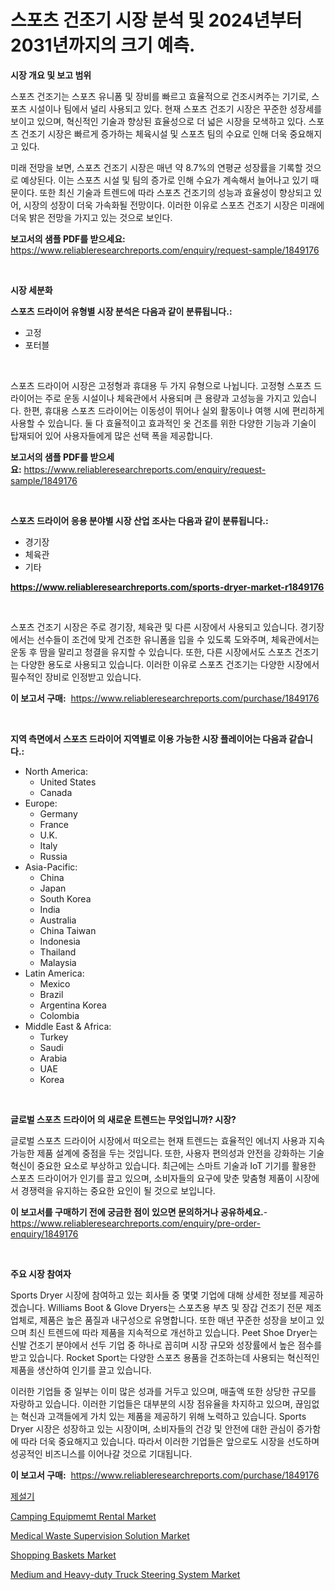 <p><h1>스포츠 건조기 시장 분석 및 2024년부터 2031년까지의 크기 예측.</h1></p><p><strong>시장 개요 및 보고 범위</strong></p>
<p><p>스포츠 건조기는 스포츠 유니폼 및 장비를 빠르고 효율적으로 건조시켜주는 기기로, 스포츠 시설이나 팀에서 널리 사용되고 있다. 현재 스포츠 건조기 시장은 꾸준한 성장세를 보이고 있으며, 혁신적인 기술과 향상된 효율성으로 더 넓은 시장을 모색하고 있다. 스포츠 건조기 시장은 빠르게 증가하는 체육시설 및 스포츠 팀의 수요로 인해 더욱 중요해지고 있다.</p><p>미래 전망을 보면, 스포츠 건조기 시장은 매년 약 8.7%의 연평균 성장률을 기록할 것으로 예상된다. 이는 스포츠 시설 및 팀의 증가로 인해 수요가 계속해서 늘어나고 있기 때문이다. 또한 최신 기술과 트렌드에 따라 스포츠 건조기의 성능과 효율성이 향상되고 있어, 시장의 성장이 더욱 가속화될 전망이다. 이러한 이유로 스포츠 건조기 시장은 미래에 더욱 밝은 전망을 가지고 있는 것으로 보인다.</p></p>
<p><strong>보고서의 샘플 PDF를 받으세요:</strong> <a href="https://www.reliableresearchreports.com/enquiry/request-sample/1849176">https://www.reliableresearchreports.com/enquiry/request-sample/1849176</a></p>
<p>&nbsp;</p>
<p><strong>시장 세분화</strong></p>
<p><strong>스포츠 드라이어 유형별 시장 분석은 다음과 같이 분류됩니다.:</strong></p>
<p><ul><li>고정</li><li>포터블</li></ul></p>
<p>&nbsp;</p>
<p><p>스포츠 드라이어 시장은 고정형과 휴대용 두 가지 유형으로 나뉩니다. 고정형 스포츠 드라이어는 주로 운동 시설이나 체육관에서 사용되며 큰 용량과 고성능을 가지고 있습니다. 한편, 휴대용 스포츠 드라이어는 이동성이 뛰어나 실외 활동이나 여행 시에 편리하게 사용할 수 있습니다. 둘 다 효율적이고 효과적인 옷 건조를 위한 다양한 기능과 기술이 탑재되어 있어 사용자들에게 많은 선택 폭을 제공합니다.</p></p>
<p><strong>보고서의 샘플 PDF를 받으세요:</strong>&nbsp;<a href="https://www.reliableresearchreports.com/enquiry/request-sample/1849176">https://www.reliableresearchreports.com/enquiry/request-sample/1849176</a></p>
<p>&nbsp;</p>
<p><strong> 스포츠 드라이어 응용 분야별 시장 산업 조사는 다음과 같이 분류됩니다.:</strong></p>
<p><ul><li>경기장</li><li>체육관</li><li>기타</li></ul></p>
<p><strong><a href="https://www.reliableresearchreports.com/sports-dryer-market-r1849176">https://www.reliableresearchreports.com/sports-dryer-market-r1849176</a></strong></p>
<p>&nbsp;</p>
<p><p>스포츠 건조기 시장은 주로 경기장, 체육관 및 다른 시장에서 사용되고 있습니다. 경기장에서는 선수들이 조건에 맞게 건조한 유니폼을 입을 수 있도록 도와주며, 체육관에서는 운동 후 땀을 말리고 청결을 유지할 수 있습니다. 또한, 다른 시장에서도 스포츠 건조기는 다양한 용도로 사용되고 있습니다. 이러한 이유로 스포츠 건조기는 다양한 시장에서 필수적인 장비로 인정받고 있습니다.</p></p>
<p><strong>이 보고서 구매:</strong>&nbsp; <a href="https://www.reliableresearchreports.com/purchase/1849176">https://www.reliableresearchreports.com/purchase/1849176</a></p>
<p>&nbsp;</p>
<p><strong>지역 측면에서 스포츠 드라이어 지역별로 이용 가능한 시장 플레이어는 다음과 같습니다.:</strong></p>
<p><ul>
    <li>
        North America:
        <ul>
            <li>United States</li>
            <li>Canada</li>
        </ul>
    </li>
    <li>
        Europe:
        <ul>
            <li>Germany</li>
            <li>France</li>
            <li>U.K.</li>
            <li>Italy</li>
            <li>Russia</li>
        </ul>
    </li>
    <li>
        Asia-Pacific:
        <ul>
            <li>China</li>
            <li>Japan</li>
            <li>South Korea</li>
            <li>India</li>
            <li>Australia</li>
            <li>China Taiwan</li>
            <li>Indonesia</li>
            <li>Thailand</li>
            <li>Malaysia</li>
        </ul>
    </li>
    <li>
        Latin America:
        <ul>
            <li>Mexico</li>
            <li>Brazil</li>
            <li>Argentina Korea</li>
            <li>Colombia</li>
        </ul>
    </li>
    <li>
        Middle East & Africa:
        <ul>
            <li>Turkey</li>
            <li>Saudi</li>
            <li>Arabia</li>
            <li>UAE</li>
            <li>Korea</li>
        </ul>
    </li>
    </ul></p>
<p>&nbsp;</p>
<p><strong>글로벌 스포츠 드라이어 의 새로운 트렌드는 무엇입니까? 시장?</strong></p>
<p><p>글로벌 스포츠 드라이어 시장에서 떠오르는 현재 트렌드는 효율적인 에너지 사용과 지속 가능한 제품 설계에 중점을 두는 것입니다. 또한, 사용자 편의성과 안전을 강화하는 기술 혁신이 중요한 요소로 부상하고 있습니다. 최근에는 스마트 기술과 IoT 기기를 활용한 스포츠 드라이어가 인기를 끌고 있으며, 소비자들의 요구에 맞춘 맞춤형 제품이 시장에서 경쟁력을 유지하는 중요한 요인이 될 것으로 보입니다.</p></p>
<p><strong>이 보고서를 구매하기 전에 궁금한 점이 있으면 문의하거나 공유하세요.</strong>- <a href="https://www.reliableresearchreports.com/enquiry/pre-order-enquiry/1849176">https://www.reliableresearchreports.com/enquiry/pre-order-enquiry/1849176</a></p>
<p>&nbsp;</p>
<p><strong>주요 시장 참여자</strong></p>
<p><p>Sports Dryer 시장에 참여하고 있는 회사들 중 몇몇 기업에 대해 상세한 정보를 제공하겠습니다. Williams Boot & Glove Dryers는 스포츠용 부츠 및 장갑 건조기 전문 제조업체로, 제품은 높은 품질과 내구성으로 유명합니다. 또한 매년 꾸준한 성장을 보이고 있으며 최신 트렌드에 따라 제품을 지속적으로 개선하고 있습니다. Peet Shoe Dryer는 신발 건조기 분야에서 선두 기업 중 하나로 꼽히며 시장 규모와 성장률에서 높은 점수를 받고 있습니다. Rocket Sport는 다양한 스포츠 용품을 건조하는데 사용되는 혁신적인 제품을 생산하여 인기를 끌고 있습니다.</p><p>이러한 기업들 중 일부는 이미 많은 성과를 거두고 있으며, 매출액 또한 상당한 규모를 자랑하고 있습니다. 이러한 기업들은 대부분의 시장 점유율을 차지하고 있으며, 끊임없는 혁신과 고객들에게 가치 있는 제품을 제공하기 위해 노력하고 있습니다. Sports Dryer 시장은 성장하고 있는 시장이며, 소비자들의 건강 및 안전에 대한 관심이 증가함에 따라 더욱 중요해지고 있습니다. 따라서 이러한 기업들은 앞으로도 시장을 선도하며 성공적인 비즈니스를 이어나갈 것으로 기대됩니다.</p></p>
<p><strong>이 보고서 구매:</strong>&nbsp;&nbsp;<a href="https://www.reliableresearchreports.com/purchase/1849176">https://www.reliableresearchreports.com/purchase/1849176</a></p>
<p><p><a href="https://github.com/chupp85/Market-Research-Report-List-1/blob/main/591085867097.md">제설기</a></p><p><a href="https://www.linkedin.com/pulse/camping-equipmemt-rental-market-size-reveals-best-marketing-tqt4e">Camping Equipmemt Rental Market</a></p><p><a href="https://www.linkedin.com/pulse/medical-waste-supervision-solution-market-research-report-ota5e">Medical Waste Supervision Solution Market</a></p><p><a href="https://issuu.com/reportprime-2/docs/shopping-baskets-market-size-2030.pptx">Shopping Baskets Market</a></p><p><a href="https://github.com/kosella/Market-Research-Report-List-3/blob/main/medium-and-heavy-duty-truck-steering-system-market.md">Medium and Heavy-duty Truck Steering System Market</a></p></p>